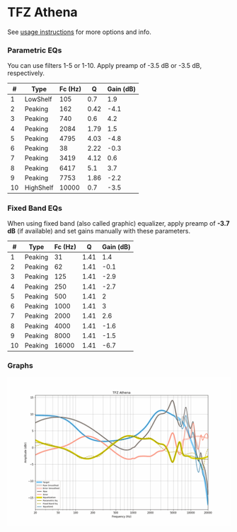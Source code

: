 # TFZ Athena
See [usage instructions](https://github.com/jaakkopasanen/AutoEq#usage) for more options and info.

### Parametric EQs
You can use filters 1-5 or 1-10. Apply preamp of -3.5 dB or -3.5 dB, respectively.

|   # | Type      |   Fc (Hz) |    Q |   Gain (dB) |
|-----|-----------|-----------|------|-------------|
|   1 | LowShelf  |       105 | 0.7  |         1.9 |
|   2 | Peaking   |       162 | 0.42 |        -4.1 |
|   3 | Peaking   |       740 | 0.6  |         4.2 |
|   4 | Peaking   |      2084 | 1.79 |         1.5 |
|   5 | Peaking   |      4795 | 4.03 |        -4.8 |
|   6 | Peaking   |        38 | 2.22 |        -0.3 |
|   7 | Peaking   |      3419 | 4.12 |         0.6 |
|   8 | Peaking   |      6417 | 5.1  |         3.7 |
|   9 | Peaking   |      7753 | 1.86 |        -2.2 |
|  10 | HighShelf |     10000 | 0.7  |        -3.5 |

### Fixed Band EQs
When using fixed band (also called graphic) equalizer, apply preamp of **-3.7 dB** (if available) and set gains manually with these parameters.

|   # | Type    |   Fc (Hz) |    Q |   Gain (dB) |
|-----|---------|-----------|------|-------------|
|   1 | Peaking |        31 | 1.41 |         1.4 |
|   2 | Peaking |        62 | 1.41 |        -0.1 |
|   3 | Peaking |       125 | 1.41 |        -2.9 |
|   4 | Peaking |       250 | 1.41 |        -2.7 |
|   5 | Peaking |       500 | 1.41 |         2   |
|   6 | Peaking |      1000 | 1.41 |         3   |
|   7 | Peaking |      2000 | 1.41 |         2.6 |
|   8 | Peaking |      4000 | 1.41 |        -1.6 |
|   9 | Peaking |      8000 | 1.41 |        -1.5 |
|  10 | Peaking |     16000 | 1.41 |        -6.7 |

### Graphs
![](./TFZ%20Athena.png)
